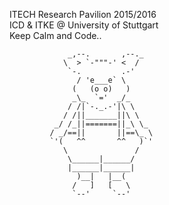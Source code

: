 ITECH Research Pavilion 2015/2016 <br />
ICD & ITKE @ University of Stuttgart <br />
Keep Calm and Code.. <br />

                 _,--.       ,--._
                \  > `-"""-' <  /
                 `-.         .-'
                   / 'e___e` \
                  (   (o o)   )
                  _\_  `='  _/_
                 / /|`-._.-'|\ \
                / /||_______||\ \
              _/ /_||=======||_\ \_
             / _/==||       ||==\_ \
             `'(   ^^       ^^   )`'
                \               /
                 \______|______/ 
                 |______|______|
                   )__|   |__(
                  /   ]   [   \
                  `--'     `--'